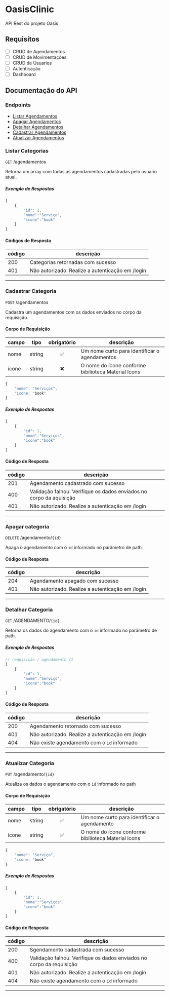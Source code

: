 # OasisClinic
API Rest do projeto Oasis  


## Requisitos

- [ ] CRUD de Agendamentos 
- [ ] CRUD de Movimentações
- [ ] CRUD de Usuarios
- [ ] Autenticação
- [ ] Dashboard

## Documentação do API

### Endpoints

- [Listar Agendamentos](#listar-agendamentos)
- [Apagar Agendamentos](#apagar-agendamentos)
- [Detalhar Agendamentos](#detalhar-agendamentos)
- [Cadastrar Agendamentos](#cadastrar-agendamentos)
- [Atualizar Agendamentos](#atualizar-agendamentos)

### Listar Categorias

`GET` /agendamentos

Retorna um array com todas as agendamentos cadastradas pelo usuario atual.

##### Exemplo de Respostas

```js
[
    {
        "id": 1,
        "nome":"Serviço",
        "icone":"book"
    }
]
```

#### Códigos de Resposta

| código | descrição |
|--------|-----------|
|200| Categorias retornadas com sucesso
|401| Não autorizado. Realize a autenticação em /login

---

### Cadastrar Categoria

`POST` /agendamentos

Cadastra um agendamentos com os dados enviados no corpo da requisição.

#### Corpo de Requisição

| campo | tipo | obrigatório | descrição
|-------|------|:-------------:|----------
| nome  | string| ✅ | Um nome curto para identificar o agendamentos
| icone | string| ❌ | O nome do ícone conforme bibilioteca Material Icons 

```js
{
    "nome": "Serviços",
    "icone: "book"
}
```

##### Exemplo de Respostas

```js
[
    {
        "id": 1,
        "nome":"Serviços",
        "icone":"book"
    }
]
```

#### Código de Resposta

| código | descrição |
|--------|-----------|
|201| Agendamento cadastrado com sucesso
|400| Validação falhou. Verifique os dados enviados no corpo da aquisição
|401| Não autorizado. Realize a autenticação em /login

---

### Apagar categoria

`DELETE` /agendamento/`{id}`

Apaga o agendamento com o `id` informado no parâmetro de path.

#### Código de Resposta

| código | descrição |
|--------|-----------|
|204| Agendamento apagado com sucesso
|401| Não autorizado. Realize a autenticação em /login

---
### Detalhar Categoria

`GET` /AGENDAMENTO/`{id}`

Retorna os dados do agendamento com o `id` informado no parâmetro de path.

##### Exemplo de Respostas

```js
// requisição / agendamento /1
[
    {
        "id": 1,
        "nome":"Serviço",
        "icone":"book"
    }
]
```

#### Código de Resposta

| código | descrição |
|--------|-----------|
|200| Agendamento retornado com sucesso
|401| Não autorizado. Realize a autenticação em /login
|404| Não existe agendamento com o `id` informado

---

### Atualizar Categoria

`PUT` /agendamento/`{id}`

Atualiza os dados o agendamento com o `id` informado no path

#### Corpo de Requisição

| campo | tipo | obrigatório | descrição
|-------|------|:-------------:|----------
| nome  | string| ✅ | Um nome curto para identificar o agendamento
| icone | string| ✅ | O nome do ícone conforme bibilioteca Material Icons 

```js
{
    "nome": "Serviço",
    "icone: "book"
}
```

##### Exemplo de Respostas

```js
[
    {
        "id": 1,
        "nome":"Serviços",
        "icone":"book"
    }
]
```

#### Código de Resposta

| código | descrição |
|--------|-----------|
|200| Sgendamento cadastrada com sucesso
|400| Validação falhou. Verifique os dados enviados no corpo da requisição
|401| Não autorizado. Realize a autenticação em /login
|404| Não existe agendamento com o `id` informado

---
